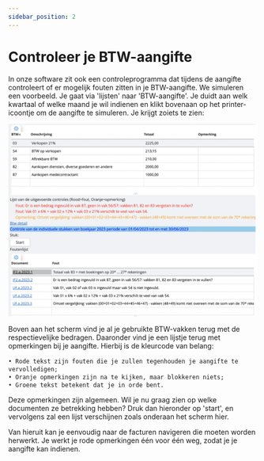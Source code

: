 ```yaml
---
sidebar_position: 2
---
```


# Controleer je BTW-aangifte

In onze software zit ook een controleprogramma dat tijdens de aangifte controleert of er mogelijk fouten zitten in je BTW-aangifte. We simuleren een voorbeeld. Je gaat via 'lijsten' naar 'BTW-aangifte'. Je duidt aan welk kwartaal of welke maand je wil indienen en klikt bovenaan op het printer-icoontje om de aangifte te simuleren. Je krijgt zoiets te zien:

![alt text](image-4.png)

Boven aan het scherm vind je al je gebruikte BTW-vakken terug met de respectievelijke bedragen. Daaronder vind je een lijstje terug met opmerkingen bij je aangifte. Hierbij is de kleurcode van belang:

    • Rode tekst zijn fouten die je zullen tegenhouden je aangifte te vervolledigen;
    • Oranje opmerkingen zijn na te kijken, maar blokkeren niets;
    • Groene tekst betekent dat je in orde bent.

Deze opmerkingen zijn algemeen. Wil je nu graag zien op welke documenten ze betrekking hebben? Druk dan hieronder op 'start', en vervolgens zal een lijst verschijnen zoals onderaan het scherm hier. 

Van hieruit kan je eenvoudig naar de facturen navigeren die moeten worden herwerkt. Je werkt je rode opmerkingen één voor één weg, zodat je je aangifte kan indienen. 
